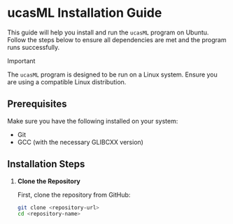 # ucasML Installation Guide

This guide will help you install and run the `ucasML` program on Ubuntu. Follow the steps below to ensure all dependencies are met and the program runs successfully.


> [!IMPORTANT]  
> The `ucasML` program is designed to be run on a Linux system. Ensure you are using a compatible Linux distribution.

## Prerequisites

Make sure you have the following installed on your system:
- Git
- GCC (with the necessary GLIBCXX version)

## Installation Steps

1. **Clone the Repository**

   First, clone the repository from GitHub:

   ```sh
   git clone <repository-url>
   cd <repository-name>
